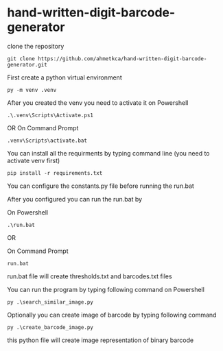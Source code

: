 # hand-written-digit-barcode-generator

clone the repository
```
git clone https://github.com/ahmetkca/hand-written-digit-barcode-generator.git
```

First create a python virtual environment
```
py -m venv .venv
```

After you created the venv you need to activate it
on Powershell
```
.\.venv\Scripts\Activate.ps1
```
OR 
On Command Prompt
```
.venv\Scripts\activate.bat
```

You can install all the requirments by typing command line (you need to activate venv first)

```
pip install -r requirements.txt
```

You can configure the constants.py file before running the run.bat

After you configured you can run the run.bat by

On Powershell
```
.\run.bat
```
OR

On Command Prompt

```
run.bat
```
run.bat file will create thresholds.txt and barcodes.txt files

You can run the program by typing following command on Powershell
```
py .\search_similar_image.py
```

Optionally you can create image of barcode by typing following command

```
py .\create_barcode_image.py
```
this python file will create image representation of binary barcode
